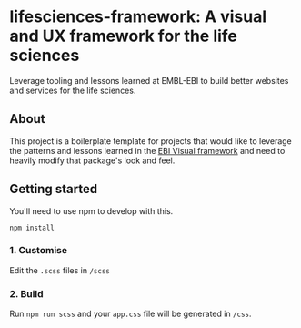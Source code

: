 # lifesciences-framework: A visual and UX framework for the life sciences
Leverage tooling and lessons learned at EMBL-EBI to build better websites and services for the life sciences.

## About

This project is a boilerplate template for projects that would like to leverage the patterns and lessons learned in the [EBI Visual framework](https://github.com/ebiwd/EBI-Framework/) and need to heavily modify that package's look and feel.

## Getting started

You'll need to use npm to develop with this.

`npm install`

### 1. Customise

Edit the `.scss` files in `/scss`

### 2. Build

Run `npm run scss` and your `app.css` file will be generated in `/css`.
